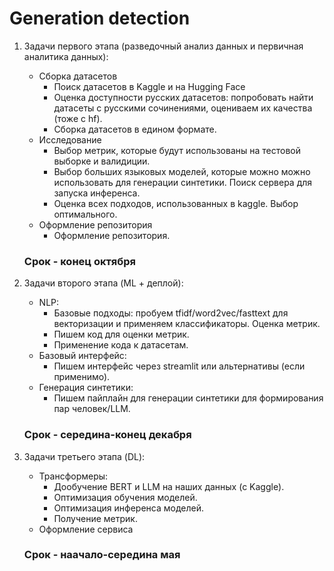 # Generation detection

1. Задачи первого этапа (разведочный анализ данных и первичная аналитика данных):
    - Сборка датасетов
        - Поиск датасетов в Kaggle и на Hugging Face
        - Оценка доступности русских датасетов: попробовать найти датасеты с русскими сочинениями, оцениваем их качества (тоже с hf).
        - Сборка датасетов в едином формате.
    - Исследование
        - Выбор метрик, которые будут использованы на тестовой выборке и валидиции.
        - Выбор больших языковых моделей, которые можно можно использовать для генерации синтетики. Поиск сервера для запуска инференса.
        - Оценка всех подходов, использованных в kaggle. Выбор оптимального.
    - Оформление репозитория
        - Оформление репозитория.

    ### Срок - конец октября

2. Задачи второго этапа (ML + деплой):
    - NLP:
        - Базовые подходы: пробуем tfidf/word2vec/fasttext для векторизации и применяем классификаторы. Оценка метрик.
        - Пишем код для оценки метрик.
        - Применение кода к датасетам.
    - Базовый интерфейс:
        - Пишем интерфейс через streamlit или альтернативы (если применимо).
    - Генерация синтетики:
        - Пишем пайплайн для генерации синтетики для формирования пар человек/LLM.

    ### Срок - середина-конец декабря

3. Задачи третьего этапа (DL):
    - Трансформеры:
        - Дообучение BERT и LLM на наших данных (с Kaggle).
        - Оптимизация обучения моделей.
        - Оптимизация инференса моделей.
        - Получение метрик.
    - Оформление сервиса
    
    ### Срок - наачало-середина мая
